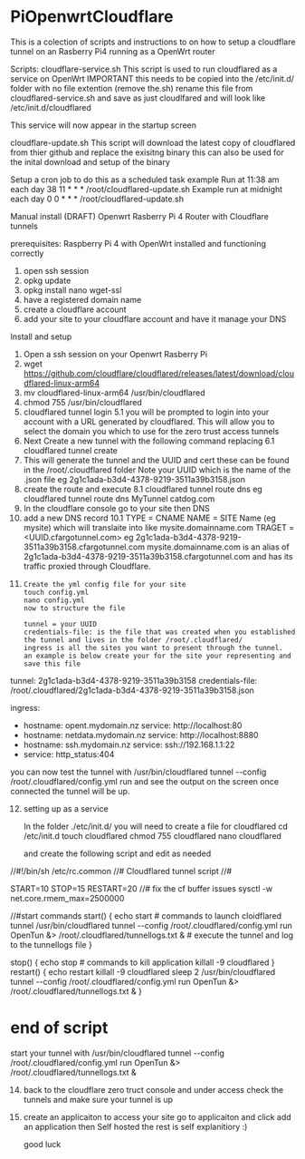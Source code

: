 # PiOpenwrtCloudflare
This is a colection of scripts and instructions to on how to setup a cloudflare tunnel on an Rasberry Pi4 running as a OpenWrt router

Scripts:
cloudflare-service.sh
  This script is used to run cloudflared as a service on OpenWrt
  IMPORTANT this needs to be copied into the /etc/init.d/ folder with no file extention (remove the.sh) 
  rename this file from cloudflared-service.sh and save as just cloudlfared and will look like
  /etc/init.d/cloudflared
  
  This service will now appear in the startup screen

cloudflare-update.sh
  This script will download the latest copy of cloudflared from thier github and replace the exisitng binary
  this can also be used for the inital download and setup of the binary
 
  Setup a cron job to do this as a scheduled task
  example Run at 11:38 am each day
  38 11 * * * /root/cloudflared-update.sh
  Example run at midnight each day
  0 0 * * * /root/cloudflared-update.sh








Manual install (DRAFT)
Openwrt Rasberry Pi 4 Router with Cloudflare tunnels


prerequisites:
Raspberry Pi 4 with OpenWrt installed and functioning correctly
1. open ssh session
2. opkg update
3. opkg install nano wget-ssl
4. have a registered domain name 
5. create a cloudflare account
6. add your site to your cloudflare account and have it manage your DNS



Install and setup

1. Open a ssh session on your Openwrt Rasberry Pi
2. wget https://github.com/cloudflare/cloudflared/releases/latest/download/cloudflared-linux-arm64 
3. mv cloudflared-linux-arm64 /usr/bin/cloudflared
4. chmod 755 /usr/bin/cloudflared
5. cloudflared tunnel login
5.1 you will be prompted to login into your account with a URL generated by cloudflared. 
	This will allow you to select the domain you which to use for the zero trust access tunnels
6.	Next Create a new tunnel with the following command replacing <TunnelName> 
6.1	cloudflared tunnel create <TunnelName>
7.	This will generate the tunnel and the UUID and cert
	these can be found in the /root/.cloudflared folder
	Note your UUID which is the name of the .json file eg 2g1c1ada-b3d4-4378-9219-3511a39b3158.json
8. 	create the route and execute
8.1	cloudflared tunnel route dns <TunnelName> <Domain Name> eg cloudflared tunnel route dns MyTunnel catdog.com
9. In the cloudflare console go to your site then DNS
10. add a new DNS record
10.1	TYPE = CNAME
		NAME = SITE Name (eg mysite) which will translaite into  like mysite.domainname.com 
		TRAGET = <UUID.cfargotunnel.com> eg 2g1c1ada-b3d4-4378-9219-3511a39b3158.cfargotunnel.com
		mysite.domainname.com is an alias of 2g1c1ada-b3d4-4378-9219-3511a39b3158.cfargotunnel.com and has its traffic proxied through Cloudflare.
11.		Create the yml config file for your site
		touch config.yml
		nano config.yml
		now to structure the file
		
		tunnel = your UUID
		credentials-file: is the file that was created when you established the tunnel and lives in the folder /root/.cloudflared/ 
		ingress is all the sites you want to present through the tunnel.
		an example is below create your for the site your representing and save this file
		


tunnel: 2g1c1ada-b3d4-4378-9219-3511a39b3158
credentials-file: /root/.cloudflared/2g1c1ada-b3d4-4378-9219-3511a39b3158.json

ingress:
  - hostname: opent.mydomain.nz
    service: http://localhost:80
  - hostname: netdata.mydomain.nz
    service: http://localhost:8880
  - hostname: ssh.mydomain.nz
    service: ssh://192.168.1.1:22
  - service: http_status:404

you can now test the tunnel with /usr/bin/cloudflared tunnel --config /root/.cloudflared/config.yml run <TunnelName> and see the output on the screen
once connected the tunnel will be up.

12. setting up as a service 

	In the folder ./etc/init.d/ you will need to create a file for cloudflared
	cd /etc/init.d
	touch cloudflared
	chmod 755 cloudflared
	nano cloudflared
	
	and create the following script and edit as needed
	
	
//#!/bin/sh /etc/rc.common
//# Cloudflared tunnel script
//#

START=10
STOP=15
RESTART=20
//# fix the cf buffer issues
sysctl -w net.core.rmem_max=2500000

//#start commands
start() {
        echo start
        # commands to launch cloidflared tunnel 
        /usr/bin/cloudflared tunnel --config /root/.cloudflared/config.yml run OpenTun &> /root/.cloudflared/tunnellogs.txt &
        # execute the tunnel and log to the tunnellogs file
}

stop() {
        echo stop
        # commands to kill application
        killall -9 cloudflared
}
restart() {
        echo restart
        killall -9 cloudflared
        sleep 2
        /usr/bin/cloudflared tunnel --config /root/.cloudflared/config.yml run OpenTun &> /root/.cloudflared/tunnellogs.txt &
}

# end of script

start your tunnel with 
/usr/bin/cloudflared tunnel --config /root/.cloudflared/config.yml run OpenTun &> /root/.cloudflared/tunnellogs.txt &


14. back to the cloudflare zero truct console and under access check the tunnels and make sure your tunnel is up
15. create an applicaiton to access your site 
	go to applicaiton and click add an application
	then Self hosted
	the rest is self explanitiory :)
	
	good luck
	
